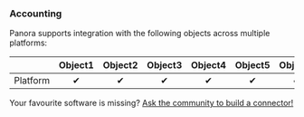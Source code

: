 ### Accounting 
Panora supports integration with the following objects across multiple platforms:

|             | Object1 | Object2 | Object3 | Object4  | Object5 | Object6 | Object7 | Object8 | Object9 | Object10 |
|-------------|:----------:|:------------:|:----------:|:-----------:|:----------:|:----:|:------:|:-------:|:---------:|:-----:|
| Platform       | ✔          | ✔            | ✔          | ✔           | ✔          | ✔    | ✔      | ✔       | ✔         | ✔     |

Your favourite software is missing? [Ask the community to build a connector!](https://github.com/panoratech/Panora/issues/new) 